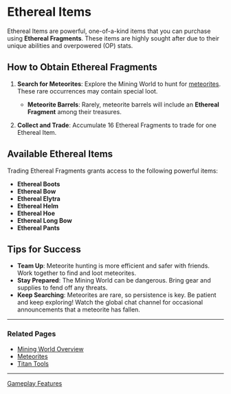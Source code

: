 # Ethereal Items

Ethereal Items are powerful, one-of-a-kind items that you can purchase using **Ethereal Fragments**. These items are highly sought after due to their unique abilities and overpowered (OP) stats.

## How to Obtain Ethereal Fragments

1. **Search for Meteorites**: Explore the Mining World to hunt for [meteorites](../../events-challenges/meteorites.md). These rare occurrences may contain special loot.

   - **Meteorite Barrels**: Rarely, meteorite barrels will include an **Ethereal Fragment** among their treasures.

2. **Collect and Trade**: Accumulate 16 Ethereal Fragments to trade for one Ethereal Item.

## Available Ethereal Items

Trading Ethereal Fragments grants access to the following powerful items:

- **Ethereal Boots**
- **Ethereal Bow**
- **Ethereal Elytra**
- **Ethereal Helm**
- **Ethereal Hoe**
- **Ethereal Long Bow**
- **Ethereal Pants**

## Tips for Success

- **Team Up**: Meteorite hunting is more efficient and safer with friends. Work together to find and loot meteorites.
- **Stay Prepared**: The Mining World can be dangerous. Bring gear and supplies to fend off any threats.
- **Keep Searching**: Meteorites are rare, so persistence is key. Be patient and keep exploring! Watch the global chat channel for occasional announcements that a meteorite has fallen.

---

### Related Pages

- [Mining World Overview](/gameplay-features/worlds-dimensions#mining-world)
- [Meteorites](/events-challenges/meteorites.md)
- [Titan Tools](/gameplay-features/titan-tools/README.md)

---

[Gameplay Features](../README.md)